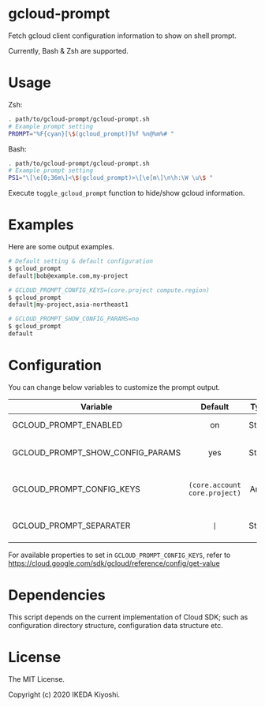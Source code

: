 # gcloud-prompt

Fetch gcloud client configuration information to show on shell prompt.

Currently, Bash & Zsh are supported.

# Usage

Zsh:

```sh
. path/to/gcloud-prompt/gcloud-prompt.sh
# Example prompt setting
PROMPT="%F{cyan}[\$(gcloud_prompt)]%f %n@%m%# "
```

Bash:

```sh
. path/to/gcloud-prompt/gcloud-prompt.sh
# Example prompt setting
PS1="\[\e[0;36m\]<\$(gcloud_prompt)>\[\e[m\]\n\h:\W \u\$ "
```

Execute `toggle_gcloud_prompt` function to hide/show gcloud information.

# Examples

Here are some output examples.

```sh
# Default setting & default configuration
$ gcloud_prompt
default|bob@example.com,my-project

# GCLOUD_PROMPT_CONFIG_KEYS=(core.project compute.region)
$ gcloud_prompt
default|my-project,asia-northeast1

# GCLOUD_PROMPT_SHOW_CONFIG_PARAMS=no
$ gcloud_prompt
default
```

# Configuration

You can change below variables to customize the prompt output.

 Variable | Default | Type | Description
----------|:-------:|:----:|---------------
 GCLOUD_PROMPT_ENABLED | on | String | If this variable is not set, `gcloud_prompt` prints nothing
 GCLOUD_PROMPT_SHOW_CONFIG_PARAMS | yes | String | If this variable doesn't equal to "yes", only current active configuration shows on prompt
 GCLOUD_PROMPT_CONFIG_KEYS | `(core.account core.project)` | Array | When `GCLOUD_PROMPT_SHOW_CONFIG_PARAMS` is set to `yes`, these properties appears on prompt
 GCLOUD_PROMPT_SEPARATER | `\|` | String | Delimiter between active configuration and config properties

For available properties to set in `GCLOUD_PROMPT_CONFIG_KEYS`, refer to https://cloud.google.com/sdk/gcloud/reference/config/get-value

# Dependencies

This script depends on the current implementation of Cloud SDK; such as configuration
directory structure, configuration data structure etc.

# License

The MIT License.

Copyright (c) 2020 IKEDA Kiyoshi.
